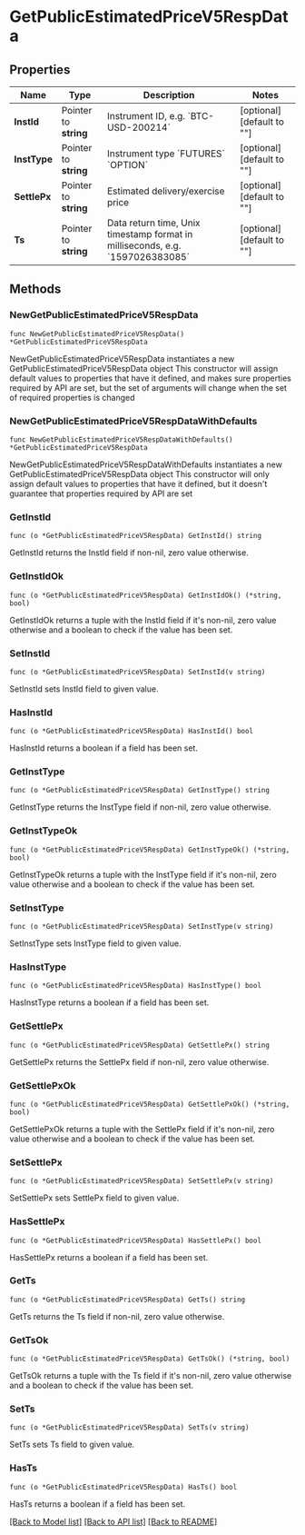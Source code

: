 # GetPublicEstimatedPriceV5RespData

## Properties

Name | Type | Description | Notes
------------ | ------------- | ------------- | -------------
**InstId** | Pointer to **string** | Instrument ID, e.g. &#x60;BTC-USD-200214&#x60; | [optional] [default to ""]
**InstType** | Pointer to **string** | Instrument type  &#x60;FUTURES&#x60;  &#x60;OPTION&#x60; | [optional] [default to ""]
**SettlePx** | Pointer to **string** | Estimated delivery/exercise price | [optional] [default to ""]
**Ts** | Pointer to **string** | Data return time, Unix timestamp format in milliseconds, e.g. &#x60;1597026383085&#x60; | [optional] [default to ""]

## Methods

### NewGetPublicEstimatedPriceV5RespData

`func NewGetPublicEstimatedPriceV5RespData() *GetPublicEstimatedPriceV5RespData`

NewGetPublicEstimatedPriceV5RespData instantiates a new GetPublicEstimatedPriceV5RespData object
This constructor will assign default values to properties that have it defined,
and makes sure properties required by API are set, but the set of arguments
will change when the set of required properties is changed

### NewGetPublicEstimatedPriceV5RespDataWithDefaults

`func NewGetPublicEstimatedPriceV5RespDataWithDefaults() *GetPublicEstimatedPriceV5RespData`

NewGetPublicEstimatedPriceV5RespDataWithDefaults instantiates a new GetPublicEstimatedPriceV5RespData object
This constructor will only assign default values to properties that have it defined,
but it doesn't guarantee that properties required by API are set

### GetInstId

`func (o *GetPublicEstimatedPriceV5RespData) GetInstId() string`

GetInstId returns the InstId field if non-nil, zero value otherwise.

### GetInstIdOk

`func (o *GetPublicEstimatedPriceV5RespData) GetInstIdOk() (*string, bool)`

GetInstIdOk returns a tuple with the InstId field if it's non-nil, zero value otherwise
and a boolean to check if the value has been set.

### SetInstId

`func (o *GetPublicEstimatedPriceV5RespData) SetInstId(v string)`

SetInstId sets InstId field to given value.

### HasInstId

`func (o *GetPublicEstimatedPriceV5RespData) HasInstId() bool`

HasInstId returns a boolean if a field has been set.

### GetInstType

`func (o *GetPublicEstimatedPriceV5RespData) GetInstType() string`

GetInstType returns the InstType field if non-nil, zero value otherwise.

### GetInstTypeOk

`func (o *GetPublicEstimatedPriceV5RespData) GetInstTypeOk() (*string, bool)`

GetInstTypeOk returns a tuple with the InstType field if it's non-nil, zero value otherwise
and a boolean to check if the value has been set.

### SetInstType

`func (o *GetPublicEstimatedPriceV5RespData) SetInstType(v string)`

SetInstType sets InstType field to given value.

### HasInstType

`func (o *GetPublicEstimatedPriceV5RespData) HasInstType() bool`

HasInstType returns a boolean if a field has been set.

### GetSettlePx

`func (o *GetPublicEstimatedPriceV5RespData) GetSettlePx() string`

GetSettlePx returns the SettlePx field if non-nil, zero value otherwise.

### GetSettlePxOk

`func (o *GetPublicEstimatedPriceV5RespData) GetSettlePxOk() (*string, bool)`

GetSettlePxOk returns a tuple with the SettlePx field if it's non-nil, zero value otherwise
and a boolean to check if the value has been set.

### SetSettlePx

`func (o *GetPublicEstimatedPriceV5RespData) SetSettlePx(v string)`

SetSettlePx sets SettlePx field to given value.

### HasSettlePx

`func (o *GetPublicEstimatedPriceV5RespData) HasSettlePx() bool`

HasSettlePx returns a boolean if a field has been set.

### GetTs

`func (o *GetPublicEstimatedPriceV5RespData) GetTs() string`

GetTs returns the Ts field if non-nil, zero value otherwise.

### GetTsOk

`func (o *GetPublicEstimatedPriceV5RespData) GetTsOk() (*string, bool)`

GetTsOk returns a tuple with the Ts field if it's non-nil, zero value otherwise
and a boolean to check if the value has been set.

### SetTs

`func (o *GetPublicEstimatedPriceV5RespData) SetTs(v string)`

SetTs sets Ts field to given value.

### HasTs

`func (o *GetPublicEstimatedPriceV5RespData) HasTs() bool`

HasTs returns a boolean if a field has been set.


[[Back to Model list]](../README.md#documentation-for-models) [[Back to API list]](../README.md#documentation-for-api-endpoints) [[Back to README]](../README.md)


